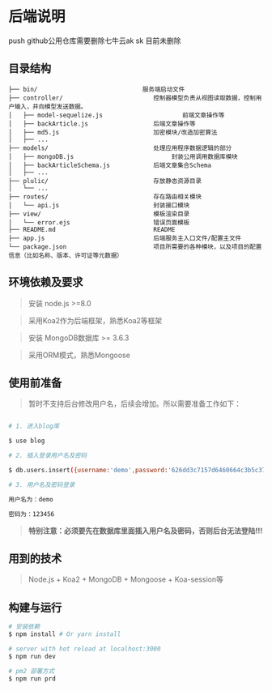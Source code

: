# 后端说明

push github公用仓库需要删除七牛云ak sk 目前未删除

## 目录结构

```
├── bin/                             服务端启动文件
├── controller/                         控制器模型负责从视图读取数据，控制用户输入，并向模型发送数据。
│   ├── model-sequelize.js                      前端文章操作等
│   ├── backArticle.js                  后端文章操作等
│   ├── md5.js                          加密模块/改造加密算法
│   ├── ...
├── models/                             处理应用程序数据逻辑的部分
│   ├── mongoDB.js                           封装公用调用数据库模块
│   ├── backArticleSchema.js            后端文章集合Schema
│   ├── ...
├── plulic/                             存放静态资源目录
│   └── ...
├── routes/                             存在路由相关模块
│   └── api.js                          封装接口模块
├── view/                               模板渲染目录
│   └── error.ejs                       错误页面模板
├── README.md                           README
├── app.js                              后端服务主入口文件/配置主文件
└── package.json                        项目所需要的各种模块，以及项目的配置信息（比如名称、版本、许可证等元数据）
```

## 环境依赖及要求

> 安装 node.js >=8.0

> 采用Koa2作为后端框架，熟悉Koa2等框架

> 安装 MongoDB数据库 >= 3.6.3

> 采用ORM模式，熟悉Mongoose

## 使用前准备

> 暂时不支持后台修改用户名，后续会增加。所以需要准备工作如下：

```bash

# 1. 进入blog库

$ use blog

# 2. 插入登录用户名及密码

$ db.users.insert({username:'demo',password:'626dd3c7157d6460664c3b5c3778c96c'})

# 3. 用户名及密码登录

用户名为：demo

密码为：123456

```

> **特别注意：必须要先在数据库里面插入用户名及密码，否则后台无法登陆!!!**

## 用到的技术

> Node.js + Koa2 + MongoDB + Mongoose + Koa-session等

## 构建与运行

``` bash
# 安装依赖
$ npm install # Or yarn install

# server with hot reload at localhost:3000
$ npm run dev

# pm2 部署方式
$ npm run prd

```
